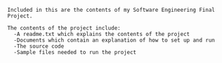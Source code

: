     Included in this are the contents of my Software Engineering Final Project.

    The contents of the project include:
      -A readme.txt which explains the contents of the project
      -Documents which contain an explanation of how to set up and run
      -The source code
      -Sample files needed to run the project    
